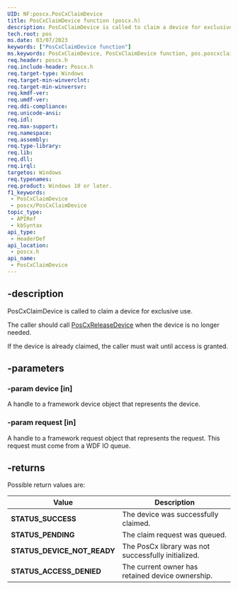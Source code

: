 ```yaml
---
UID: NF:poscx.PosCxClaimDevice
title: PosCxClaimDevice function (poscx.h)
description: PosCxClaimDevice is called to claim a device for exclusive use. The caller should call PosCxReleaseDevice when the device is no longer needed.
tech.root: pos
ms.date: 03/07/2023
keywords: ["PosCxClaimDevice function"]
ms.keywords: PosCxClaimDevice, PosCxClaimDevice function, pos.poscxclaimdevice, poscx/PosCxClaimDevice
req.header: poscx.h
req.include-header: Poscx.h
req.target-type: Windows
req.target-min-winverclnt: 
req.target-min-winversvr: 
req.kmdf-ver: 
req.umdf-ver: 
req.ddi-compliance: 
req.unicode-ansi: 
req.idl: 
req.max-support: 
req.namespace: 
req.assembly: 
req.type-library: 
req.lib: 
req.dll: 
req.irql: 
targetos: Windows
req.typenames: 
req.product: Windows 10 or later.
f1_keywords:
 - PosCxClaimDevice
 - poscx/PosCxClaimDevice
topic_type:
 - APIRef
 - kbSyntax
api_type:
 - HeaderDef
api_location:
 - poscx.h
api_name:
 - PosCxClaimDevice
---
```


## -description

PosCxClaimDevice is called to claim a device for exclusive use.

The caller should call [PosCxReleaseDevice](/windows-hardware/drivers/ddi/poscx/nf-poscx-poscxreleasedevice) when the device is no longer needed.

If the device is already claimed, the caller must wait until access is granted.

## -parameters

### -param device [in]

A handle to a framework device object that represents the device.

### -param request [in]

A handle to a framework request object that represents the request. This request must come from a WDF IO queue.

## -returns

Possible return values are:

| Value | Description |
|---|---|
| **STATUS_SUCCESS** | The device was successfully claimed. |
| **STATUS_PENDING** | The claim request was queued. |
| **STATUS_DEVICE_NOT_READY** | The PosCx library was not successfully initialized. |
| **STATUS_ACCESS_DENIED** | The current owner has retained device ownership. |
